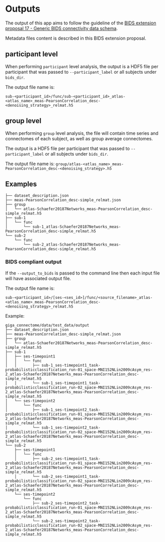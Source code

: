 # Outputs

The output of this app aims to follow the guideline
of the [BIDS extension proposal 17 - Generic BIDS connectivity data schema](https://bids.neuroimaging.io/bep017).

Metadata files content is described in this BIDS extension proposal.

## participant level

When performing `participant` level analysis, the output is a HDF5 file per participant that was passed to `--participant_label` or all subjects under `bids_dir`.

The output file name is:

```
sub-<participant_id>/func/sub-<participant_id>_atlas-<atlas_name>_meas-PearsonCorrelation_desc-<denoising_strategy>_relmat.h5
```

## group level

When performing `group` level analysis,
the file will contain time series and connectomes of each subject,
as well as group average connectomes.

The output is a HDF5 file per participant that was passed to `--participant_label` or all subjects under `bids_dir`.

The output file name is: `group/atlas-<atlas_name>_meas-PearsonCorrelation_desc-<denoising_strategy>.h5`

## Examples

```
├── dataset_description.json
├── meas-PearsonCorrelation_desc-simple_relmat.json
├── group
│   └── atlas-Schaefer20187Networks_meas-PearsonCorrelation_desc-simple_relmat.h5
├── sub-1
│   └── func
│       └── sub-1_atlas-Schaefer20187Networks_meas-PearsonCorrelation_desc-simple_relmat.h5
└── sub-2
    └── func
        └── sub-2_atlas-Schaefer20187Networks_meas-PearsonCorrelation_desc-simple_relmat.h5
```

### BIDS compliant output

If the `--output_to_bids` is passed to the command line then each input file will have associated output file.

The output file name is:

```
sub-<participant_id>/[ses-<ses_id>]/func/<source_filename>_atlas-<atlas_name>_meas-PearsonCorrelation_desc-<denoising_strategy>_relmat.h5
```

Example:

```
giga_connectome/data/test_data/output
├── dataset_description.json
├── meas-PearsonCorrelation_desc-simple_relmat.json
├── group
│   └── atlas-Schaefer20187Networks_meas-PearsonCorrelation_desc-simple_relmat.h5
├── sub-1
│   ├── ses-timepoint1
│   │   └── func
│   │       ├── sub-1_ses-timepoint1_task-probabilisticclassification_run-01_space-MNI152NLin2009cAsym_res-2_atlas-Schaefer20187Networks_meas-PearsonCorrelation_desc-simple_relmat.h5
│   │       └── sub-1_ses-timepoint1_task-probabilisticclassification_run-02_space-MNI152NLin2009cAsym_res-2_atlas-Schaefer20187Networks_meas-PearsonCorrelation_desc-simple_relmat.h5
│   └── ses-timepoint2
│       └── func
│           ├── sub-1_ses-timepoint2_task-probabilisticclassification_run-01_space-MNI152NLin2009cAsym_res-2_atlas-Schaefer20187Networks_meas-PearsonCorrelation_desc-simple_relmat.h5
│           └── sub-1_ses-timepoint2_task-probabilisticclassification_run-02_space-MNI152NLin2009cAsym_res-2_atlas-Schaefer20187Networks_meas-PearsonCorrelation_desc-simple_relmat.h5
└── sub-2
    ├── ses-timepoint1
    │   └── func
    │       ├── sub-2_ses-timepoint1_task-probabilisticclassification_run-01_space-MNI152NLin2009cAsym_res-2_atlas-Schaefer20187Networks_meas-PearsonCorrelation_desc-simple_relmat.h5
    │       └── sub-2_ses-timepoint1_task-probabilisticclassification_run-02_space-MNI152NLin2009cAsym_res-2_atlas-Schaefer20187Networks_meas-PearsonCorrelation_desc-simple_relmat.h5
    └── ses-timepoint2
        └── func
            ├── sub-2_ses-timepoint2_task-probabilisticclassification_run-01_space-MNI152NLin2009cAsym_res-2_atlas-Schaefer20187Networks_meas-PearsonCorrelation_desc-simple_relmat.h5
            └── sub-2_ses-timepoint2_task-probabilisticclassification_run-02_space-MNI152NLin2009cAsym_res-2_atlas-Schaefer20187Networks_meas-PearsonCorrelation_desc-simple_relmat.h5
```
